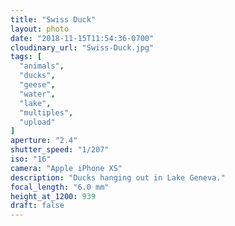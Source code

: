 ```yaml
---
title: "Swiss Duck"
layout: photo
date: "2018-11-15T11:54:36-0700"
cloudinary_url: "Swiss-Duck.jpg"
tags: [
  "animals",
  "ducks",
  "geese",
  "water",
  "lake",
  "multiples",
  "upload"
]
aperture: "2.4"
shutter_speed: "1/207"
iso: "16"
camera: "Apple iPhone XS"
description: "Ducks hanging out in Lake Geneva."
focal_length: "6.0 mm"
height_at_1200: 939
draft: false
---
```

